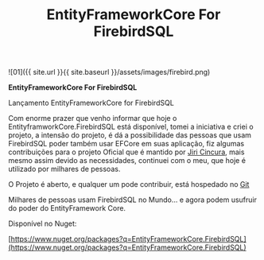 ﻿---
title: "EntityFrameworkCore For FirebirdSQL"
comments: true
excerpt_separator: "Ler mais"
categories:
  - Provider
tags:
  - "C#"
  - NetStandard
  - EntityFrameworkCore
---

![01]({{ site.url }}{{ site.baseurl }}/assets/images/firebird.png)

**EntityFrameworkCore For FirebirdSQL**

Lançamento EntityFrameworkCore for FirebirdSQL

Com enorme prazer que venho informar que hoje o EntityframworkCore.FirebirdSQL está disponível, tomei a iniciativa e criei o projeto, a intensão do projeto, é dá a possibilidade
das pessoas que usam FirebirdSQL poder também usar EFCore em suas aplicação, fiz algumas contribuições para o projeto Oficial que é mantido por [Jiri Cincura](https://www.tabsoverspaces.com/233653-preview-of-entity-framework-core-2-0-support-for-firebird-and-firebirdclient-6-0/), mais mesmo assim
devido as necessidades, continuei com o meu, que hoje é utilizado por milhares de pessoas.

O Projeto é aberto, e qualquer um pode contribuir, está hospedado no [Git](https://github.com/ralmsdeveloper/EntityFrameworkCore.FirebirdSQL)

Milhares de pessoas usam FirebirdSQL no Mundo… e agora podem usufruir do poder do EntityFramework Core.

Disponível no Nuget:

[https://www.nuget.org/packages?q=EntityFrameworkCore.FirebirdSQL](https://www.nuget.org/packages?q=EntityFrameworkCore.FirebirdSQL)
